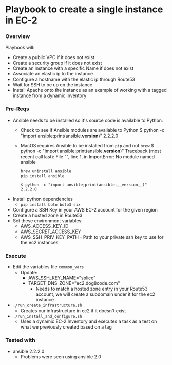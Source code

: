 # Playbook to create a single instance in EC-2

### Overview
Playbook will:
  * Create a public VPC if it does not exist
  * Create a security group if it does not exist
  * Create an instance with a specific Name if does not exist
  * Associate an elastic ip to the instance
  * Configure a hostname with the elastic ip through Route53
  * Wait for SSH to be up on the instance
  * Install Apache onto the instance as an example of working with a tagged instance from a dynamic inventory

### Pre-Reqs
  * Ansible needs to be installed so it's source code is available to Python.
    * Check to see if Ansible modules are available to Python
            $ python -c "import ansible;print(ansible.__version__)"
            2.2.2.0
    * MacOS requires Ansible to be installed from `pip` and not `brew`
          $ python -c "import ansible;print(ansible.__version__)"
          Traceback (most recent call last):
          File "<string>", line 1, in <module>
          ImportError: No module named ansible

          brew uninstall ansible
          pip install ansible

          $ python -c "import ansible;print(ansible.__version__)"
          2.2.2.0
  * Install python dependencies
     * `pip install boto boto3 six`
  * Configure a SSH Key in your AWS EC-2 account for the given region
  * Create a hosted zone in Route53
  * Set these environment variables:
    * AWS_ACCESS_KEY_ID
    * AWS_SECRET_ACCESS_KEY
    * AWS_SSH_PRIV_KEY_PATH  - Path to your private ssh key to use for the ec2 instances

### Execute
  * Edit the variables file `common_vars`
    * Update:
      * AWS_SSH_KEY_NAME="splice"
      * TARGET_DNS_ZONE="ec2.dog8code.com"
        * Needs to match a hosted zone entry in your Route53 account, we will create a subdomain under it for the ec2 instance
  * `./run_create_infrastructure.sh`
    * Creates our infrastructure in ec2 if it doesn't exist
  * `./run_install_and_configure.sh`
    * Uses a dynamic EC-2 Inventory and executes a task as a test on what we previously created based on a tag

### Tested with
  * ansible 2.2.2.0
    * Problems were seen using ansible 2.0
